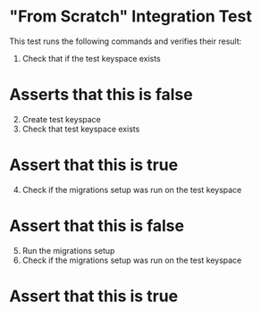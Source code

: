 # "From Scratch" Integration Test

This test runs the following commands and verifies their result:

1. Check that if the test keyspace exists
  # Asserts that this is false
2. Create test keyspace
3. Check that test keyspace exists
  # Assert that this is true
4. Check if the migrations setup was run on the test keyspace
  # Assert that this is false
5. Run the migrations setup
6. Check if the migrations setup was run on the test keyspace
  # Assert that this is true
